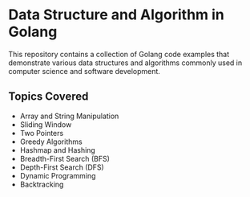 # Data Structure and Algorithm in Golang

This repository contains a collection of Golang code examples that demonstrate various data structures and algorithms commonly used in computer science and software development.

## Topics Covered

- Array and String Manipulation
- Sliding Window
- Two Pointers
- Greedy Algorithms
- Hashmap and Hashing
- Breadth-First Search (BFS)
- Depth-First Search (DFS)
- Dynamic Programming
- Backtracking
